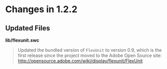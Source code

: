 # Changes in 1.2.2 #

## Updated Files ##

**lib/flexunit.swc**
> Updated the bundled version of `FlexUnit` to version 0.9, which is
> the first release since the project moved to the Adobe Open Source
> site: http://opensource.adobe.com/wiki/display/flexunit/FlexUnit